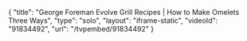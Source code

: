 {
    "title": "George Foreman Evolve Grill Recipes | How to Make Omelets Three Ways",
    "type": "solo",
    "layout": "iframe-static",
    "videoId": "91834492",
    "url": "\/tvpembed\/91834492"
}